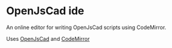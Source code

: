 

# OpenJsCad ide

An online editor for writing OpenJsCad scripts using CodeMirror.

Uses [OpenJsCad](http://joostn.github.com/OpenJsCad) and [CodeMirror](http://codemirror.net)


